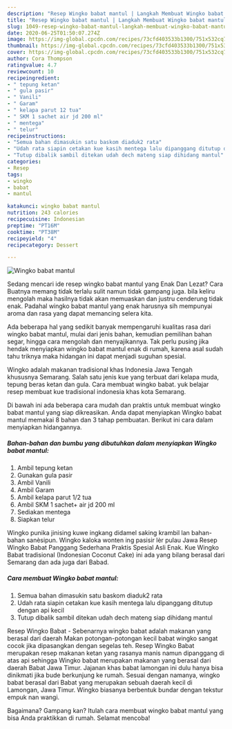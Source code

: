 ```yaml
---
description: "Resep Wingko babat mantul | Langkah Membuat Wingko babat mantul Yang Lezat"
title: "Resep Wingko babat mantul | Langkah Membuat Wingko babat mantul Yang Lezat"
slug: 1049-resep-wingko-babat-mantul-langkah-membuat-wingko-babat-mantul-yang-lezat
date: 2020-06-25T01:50:07.274Z
image: https://img-global.cpcdn.com/recipes/73cfd403533b1300/751x532cq70/wingko-babat-mantul-foto-resep-utama.jpg
thumbnail: https://img-global.cpcdn.com/recipes/73cfd403533b1300/751x532cq70/wingko-babat-mantul-foto-resep-utama.jpg
cover: https://img-global.cpcdn.com/recipes/73cfd403533b1300/751x532cq70/wingko-babat-mantul-foto-resep-utama.jpg
author: Cora Thompson
ratingvalue: 4.7
reviewcount: 10
recipeingredient:
- " tepung ketan"
- " gula pasir"
- " Vanili"
- " Garam"
- " kelapa parut 12 tua"
- " SKM 1 sachet air jd 200 ml"
- " mentega"
- " telur"
recipeinstructions:
- "Semua bahan dimasukin satu baskom diaduk2 rata"
- "Udah rata siapin cetakan kue kasih mentega lalu dipanggang ditutup dengan api kecil"
- "Tutup dibalik sambil ditekan udah dech mateng siap dihidang mantul"
categories:
- Resep
tags:
- wingko
- babat
- mantul

katakunci: wingko babat mantul 
nutrition: 243 calories
recipecuisine: Indonesian
preptime: "PT16M"
cooktime: "PT38M"
recipeyield: "4"
recipecategory: Dessert

---
```



![Wingko babat mantul](https://img-global.cpcdn.com/recipes/73cfd403533b1300/751x532cq70/wingko-babat-mantul-foto-resep-utama.jpg)

Sedang mencari ide resep wingko babat mantul yang Enak Dan Lezat? Cara Buatnya memang tidak terlalu sulit namun tidak gampang juga. bila keliru mengolah maka hasilnya tidak akan memuaskan dan justru cenderung tidak enak. Padahal wingko babat mantul yang enak harusnya sih mempunyai aroma dan rasa yang dapat memancing selera kita.

Ada beberapa hal yang sedikit banyak mempengaruhi kualitas rasa dari wingko babat mantul, mulai dari jenis bahan, kemudian pemilihan bahan segar, hingga cara mengolah dan menyajikannya. Tak perlu pusing jika hendak menyiapkan wingko babat mantul enak di rumah, karena asal sudah tahu triknya maka hidangan ini dapat menjadi suguhan spesial.

Wingko adalah makanan tradisional khas Indonesia Jawa Tengah khususnya Semarang. Salah satu jenis kue yang terbuat dari kelapa muda, tepung beras ketan dan gula. Cara membuat wingko babat. yuk belajar resep membuat kue tradisional indonesia khas kota Semarang.


Di bawah ini ada beberapa cara mudah dan praktis untuk membuat wingko babat mantul yang siap dikreasikan. Anda dapat menyiapkan Wingko babat mantul memakai 8 bahan dan 3 tahap pembuatan. Berikut ini cara dalam menyiapkan hidangannya.

<!--inarticleads1-->

##### Bahan-bahan dan bumbu yang dibutuhkan dalam menyiapkan Wingko babat mantul:

1. Ambil  tepung ketan
1. Gunakan  gula pasir
1. Ambil  Vanili
1. Ambil  Garam
1. Ambil  kelapa parut 1/2 tua
1. Ambil  SKM 1 sachet+ air jd 200 ml
1. Sediakan  mentega
1. Siapkan  telur


Wingko punika jinising kuwe ingkang didamel saking krambil lan bahan-bahan sanèsipun. Wingko kaloka wonten ing pasisir lèr pulau Jawa Resep Wingko Babat Panggang Sederhana Praktis Spesial Asli Enak. Kue Wingko Babat tradisional (Indonesian Coconut Cake) ini ada yang bilang berasal dari Semarang dan ada juga dari Babad. 

<!--inarticleads2-->

##### Cara membuat Wingko babat mantul:

1. Semua bahan dimasukin satu baskom diaduk2 rata
1. Udah rata siapin cetakan kue kasih mentega lalu dipanggang ditutup dengan api kecil
1. Tutup dibalik sambil ditekan udah dech mateng siap dihidang mantul


Resep Wingko Babat - Sebenarnya wingko babat adalah makanan yang berasal dari daerah Makan potongan-potongan kecil babat wingko sangat cocok jika dipasangkan dengan segelas teh. Resep Wingko Babat merupakan resep makanan ketan yang rasanya manis namun dipanggang di atas api sehingga Wingko babat merupakan makanan yang berasal dari daerah Babat Jawa Timur. Jajanan khas babat lamongan ini dulu hanya bisa dinikmati jika bude berkunjung ke rumah. Sesuai dengan namanya, wingko babat berasal dari Babat yang merupakan sebuah daerah kecil di Lamongan, Jawa Timur. Wingko biasanya berbentuk bundar dengan tekstur empuk nan wangi. 

Bagaimana? Gampang kan? Itulah cara membuat wingko babat mantul yang bisa Anda praktikkan di rumah. Selamat mencoba!
